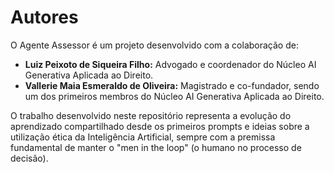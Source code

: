 # Autores

O Agente Assessor é um projeto desenvolvido com a colaboração de:

-   **Luiz Peixoto de Siqueira Filho:** Advogado e coordenador do Núcleo AI Generativa Aplicada ao Direito.
-   **Vallerie Maia Esmeraldo de Oliveira:** Magistrado e co-fundador, sendo um dos primeiros membros do Núcleo AI Generativa Aplicada ao Direito.

O trabalho desenvolvido neste repositório representa a evolução do aprendizado compartilhado desde os primeiros prompts e ideias sobre a utilização ética da Inteligência Artificial, sempre com a premissa fundamental de manter o "men in the loop" (o humano no processo de decisão).

